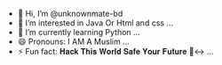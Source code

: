 - 👋 Hi, I’m @unknownmate-bd
- 👀 I’m interested in Java Or Html and css ...
- 🌱 I’m currently learning Python ...
- 😄 Pronouns: I AM A Muslim ...
- ⚡ Fun fact: 𝐇𝐚𝐜𝐤 𝐓𝐡𝐢𝐬 𝐖𝐨𝐫𝐥𝐝 𝐒𝐚𝐟𝐞 𝐘𝐨𝐮𝐫 𝐅𝐮𝐭𝐮𝐫𝐞 🙂‍↔️ ...

<!---
I am unknownm@te I am A Ddos Creator I am Just Make Ddos With Javascript I am Always Try To Give Some Unknown Fact

--->
